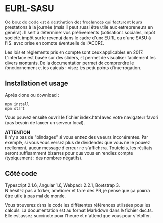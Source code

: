 # EURL-SASU

Ce bout de code est à destination des freelances qui facturent leurs prestations à la journée (mais il peut aussi être utile aux entrepreneurs en général). Il sert à déterminer vos prélèvements (cotisations sociales, impôt société, impôt sur le revenu) dans le cadre d'une EURL ou d'une SASU à l'IS, avec prise en compte éventuelle de l'ACCRE.  

Les lois et règlements pris en compte sont ceux applicables en 2017. L'interface est basée sur des sliders, et permet de visualiser facilement les divers montants. De la documentation permet de comprendre le fonctionnement et les calculs : visez les petit points d'interrogation.   

## Installation et usage

Après clone ou download : 

    npm install
    npm start

Vous pouvez ensuite ouvrir le fichier index.html avec votre navigateur favori (pas besoin de lancer un serveur local).

**ATTENTION**  
Il n'y a pas de "blindages" si vous entrez des valeurs incohérentes. Par exemple, si vous vous versez plus de dividendes que vous ne le pouvez réellement, aucun message d'erreur ne s'affichera. Toutefois, les réultats seront suffisamment bizarres pour que vous en rendiez compte (typiquement : des nombres négatifs).

## Côté code

Typescript 2.1.6, Angular 1.6, Webpack 2.2.1, Bootstrap 3.  
N'hésitez pas à forker, améliorer et faire des PR, je pense que ça pourra être utile à pas mal de monde.

Vous trouverez dans le code les différentes références utilisées pour les calculs. La documentation est au format Markdown dans le fichier doc.ts. Elle est assez succincte pour l'heure et n'attend que vous pour s'étoffer. 

 